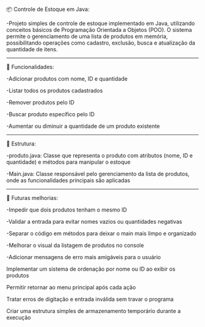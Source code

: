 📦 Controle de Estoque em Java:

-Projeto simples de controle de estoque implementado em Java, utilizando conceitos básicos de Programação Orientada a Objetos (POO). O sistema permite o gerenciamento de uma lista de produtos em memória, possibilitando operações como cadastro, exclusão, busca e atualização da quantidade de itens.

---

🔧 Funcionalidades:

-Adicionar produtos com nome, ID e quantidade

-Listar todos os produtos cadastrados

-Remover produtos pelo ID

-Buscar produto específico pelo ID

-Aumentar ou diminuir a quantidade de um produto existente

---

📁 Estrutura:

-produto.java: Classe que representa o produto com atributos (nome, ID e quantidade) e métodos para manipular o estoque

-Main.java: Classe responsável pelo gerenciamento da lista de produtos, onde as funcionalidades principais são aplicadas

---

🚀 Futuras melhorias:

-Impedir que dois produtos tenham o mesmo ID

-Validar a entrada para evitar nomes vazios ou quantidades negativas

-Separar o código em métodos para deixar o main mais limpo e organizado

-Melhorar o visual da listagem de produtos no console

-Adicionar mensagens de erro mais amigáveis para o usuário

Implementar um sistema de ordenação por nome ou ID ao exibir os produtos

Permitir retornar ao menu principal após cada ação

Tratar erros de digitação e entrada inválida sem travar o programa

Criar uma estrutura simples de armazenamento temporário durante a execução
